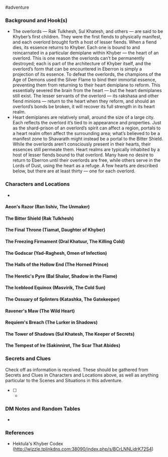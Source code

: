  #adventure 

### Background and Hook(s)

* The overlords — Rak Tulkhesh, Sul Khatesh, and others — are said to be Khyber’s first children. They were the first fiends to physically manifest, and each overlord brought forth a host of lesser fiends. When a fiend dies, its essence returns to Khyber. Each one is bound to and reincarnated in a particular demiplane within Khyber — the heart of an overlord. This is one reason the overlords can’t be permanently destroyed; each is part of the architecture of Khyber itself, and the overlord’s form that can be encountered in Eberron is simply a projection of its essence. To defeat the overlords, the champions of the Age of Demons used the Silver Flame to bind their immortal essence, preventing them from returning to their heart demiplane to reform. This essentially severed the brain from the heart — but the heart demiplanes still exist. The lesser servants of the overlord — its rakshasa and other fiend minions — return to the heart when they reform, and should an overlord’s bonds be broken, it will recover its full strength in its heart realm.
* Heart demiplanes are relatively small, around the size of a large city. Each reflects the overlord it’s tied to in appearance and properties. Just as the shard-prison of an overlord’s spirit can affect a region, portals to a heart realm often affect the surrounding area; what’s believed to be a manifest zone to Shavarath might instead be a portal to the Bitter Shield. While the overlords aren’t consciously present in their hearts, their essences still permeate them. Heart realms are typically inhabited by a host of lesser fiends bound to that overlord. Many have no desire to return to Eberron until their overlords are free, while others serve in the Lords of Dust, using the heart as a refuge. A few hearts are described below, but there are at least thirty — one for each overlord.

### Characters and Locations

* 

#### Aeon's Razor (Ran Iishiv, The Unmaker)


#### The Bitter Shield (Rak Tulkhesh)


#### The Final Throne (Tiamat, Daughter of Khyber)


#### The Freezing Firmament (Dral Khatuur, The Killing Cold)


#### The Godscar (Yad-Raghesh, Omen of Infection)


#### The Halls of the Hollow End (The Horned Prince)


#### The Heretic's Pyre (Bal Shalor, Shadow in the Flame)


#### The Iceblood Equinox (Masvirik, The Cold Sun)


#### The Ossuary of Splinters (Katashka, The Gatekeeper)


#### Ravener's Maw (The Wild Heart)


#### Requiem's Breach (The Lurker in Shadows)


#### The Tower of Shadows (Sul Khatesh, The Keeper of Secrets)


#### The Tempest of Ire (Sakinnirot, The Scar That Abides)


### Secrets and Clues
Check off as information is received. These should be gathered from Secrets and Clues in Characters and Locations above, as well as anything particular to the Scenes and Situations in this adventure.

 - [ ] -

### DM Notes and Random Tables

- 

### References

- Hektula's Khyber Codex (http://wizzle.tplinkdns.com:38090/index.php/s/BCrLNNLidrK72S4)
